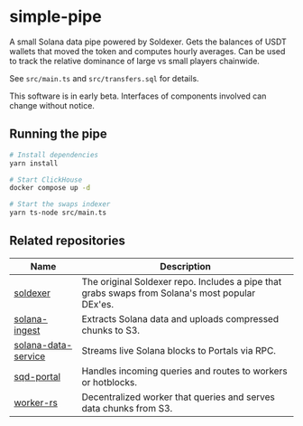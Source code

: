 # simple-pipe

A small Solana data pipe powered by Soldexer. Gets the balances of USDT wallets that moved the token and computes hourly averages. Can be used to track the relative dominance of large vs small players chainwide.

See `src/main.ts` and `src/transfers.sql` for details.

This software is in early beta. Interfaces of components involved can change without notice.

## Running the pipe

```bash
# Install dependencies
yarn install

# Start ClickHouse
docker compose up -d

# Start the swaps indexer
yarn ts-node src/main.ts
```

## Related repositories

| Name | Description |
|------|-------------|
| [soldexer](https://github.com/subsquid-labs/soldexer) | The original Soldexer repo. Includes a pipe that grabs swaps from Solana's most popular DEx'es. |
| [solana-ingest](https://github.com/subsquid/squid-sdk/tree/master/solana/solana-ingest) | Extracts Solana data and uploads compressed chunks to S3. |
| [solana-data-service](https://github.com/subsquid/squid-sdk/tree/solana-data-service/solana/solana-data-service) | Streams live Solana blocks to Portals via RPC. |
| [sqd-portal](https://github.com/subsquid/sqd-portal) | Handles incoming queries and routes to workers or hotblocks. |
| [worker-rs](https://github.com/subsquid/worker-rs) | Decentralized worker that queries and serves data chunks from S3. |
